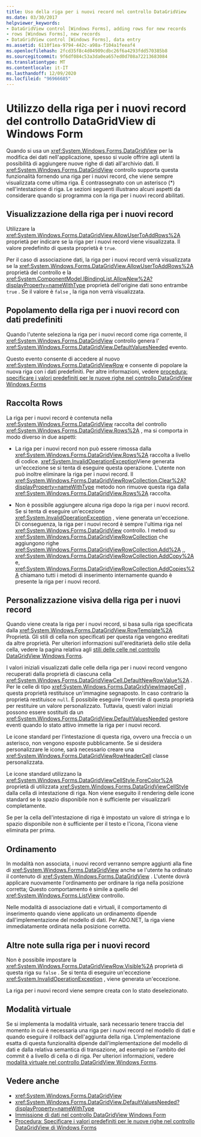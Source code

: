 ```yaml
---
title: Uso della riga per i nuovi record nel controllo DataGridView
ms.date: 03/30/2017
helpviewer_keywords:
- DataGridView control [Windows Forms], adding rows for new records
- rows [Windows Forms], new records
- DataGridView control [Windows Forms], data entry
ms.assetid: 6110f1ea-9794-442c-a98a-f104a1feeaf4
ms.openlocfilehash: 2fcd35f8c4d04909cdbc26f6a4293fdd570385b8
ms.sourcegitcommit: 9f6df084c53a3da0ea657ed0d708a72213683084
ms.translationtype: MT
ms.contentlocale: it-IT
ms.lasthandoff: 12/09/2020
ms.locfileid: "96966685"
---
```

# <a name="using-the-row-for-new-records-in-the-windows-forms-datagridview-control"></a>Utilizzo della riga per i nuovi record del controllo DataGridView di Windows Form
Quando si usa un <xref:System.Windows.Forms.DataGridView> per la modifica dei dati nell'applicazione, spesso si vuole offrire agli utenti la possibilità di aggiungere nuove righe di dati all'archivio dati. Il <xref:System.Windows.Forms.DataGridView> controllo supporta questa funzionalità fornendo una riga per i nuovi record, che viene sempre visualizzata come ultima riga. È contrassegnato con un asterisco (*) nell'intestazione di riga. Le sezioni seguenti illustrano alcuni aspetti da considerare quando si programma con la riga per i nuovi record abilitati.  
  
## <a name="displaying-the-row-for-new-records"></a>Visualizzazione della riga per i nuovi record  
 Utilizzare la <xref:System.Windows.Forms.DataGridView.AllowUserToAddRows%2A> proprietà per indicare se la riga per i nuovi record viene visualizzata. Il valore predefinito di questa proprietà è `true`.  
  
 Per il caso di associazione dati, la riga per i nuovi record verrà visualizzata se la <xref:System.Windows.Forms.DataGridView.AllowUserToAddRows%2A> proprietà del controllo e la <xref:System.ComponentModel.IBindingList.AllowNew%2A?displayProperty=nameWithType> proprietà dell'origine dati sono entrambe `true` . Se il valore è `false` , la riga non verrà visualizzata.  
  
## <a name="populating-the-row-for-new-records-with-default-data"></a>Popolamento della riga per i nuovi record con dati predefiniti  
 Quando l'utente seleziona la riga per i nuovi record come riga corrente, il <xref:System.Windows.Forms.DataGridView> controllo genera l' <xref:System.Windows.Forms.DataGridView.DefaultValuesNeeded> evento.  
  
 Questo evento consente di accedere al nuovo <xref:System.Windows.Forms.DataGridViewRow> e consente di popolare la nuova riga con i dati predefiniti. Per altre informazioni, vedere [procedura: specificare i valori predefiniti per le nuove righe nel controllo DataGridView Windows Forms](specify-default-values-for-new-rows-in-the-datagrid.md)  
  
## <a name="the-rows-collection"></a>Raccolta Rows  
 La riga per i nuovi record è contenuta nella <xref:System.Windows.Forms.DataGridView> raccolta del controllo <xref:System.Windows.Forms.DataGridView.Rows%2A> , ma si comporta in modo diverso in due aspetti:  
  
- La riga per i nuovi record non può essere rimossa dalla <xref:System.Windows.Forms.DataGridView.Rows%2A> raccolta a livello di codice. <xref:System.InvalidOperationException>Viene generata un'eccezione se si tenta di eseguire questa operazione. L'utente non può inoltre eliminare la riga per i nuovi record. Il <xref:System.Windows.Forms.DataGridViewRowCollection.Clear%2A?displayProperty=nameWithType> metodo non rimuove questa riga dalla <xref:System.Windows.Forms.DataGridView.Rows%2A> raccolta.  
  
- Non è possibile aggiungere alcuna riga dopo la riga per i nuovi record. Se si tenta di eseguire un'eccezione <xref:System.InvalidOperationException> , viene generata un'eccezione. Di conseguenza, la riga per i nuovi record è sempre l'ultima riga nel <xref:System.Windows.Forms.DataGridView> controllo. I metodi su <xref:System.Windows.Forms.DataGridViewRowCollection> che aggiungono righe <xref:System.Windows.Forms.DataGridViewRowCollection.Add%2A> ,, <xref:System.Windows.Forms.DataGridViewRowCollection.AddCopy%2A> e, <xref:System.Windows.Forms.DataGridViewRowCollection.AddCopies%2A> chiamano tutti i metodi di inserimento internamente quando è presente la riga per i nuovi record.  
  
## <a name="visual-customization-of-the-row-for-new-records"></a>Personalizzazione visiva della riga per i nuovi record  
 Quando viene creata la riga per i nuovi record, si basa sulla riga specificata dalla <xref:System.Windows.Forms.DataGridView.RowTemplate%2A> Proprietà. Gli stili di cella non specificati per questa riga vengono ereditati da altre proprietà. Per ulteriori informazioni sull'ereditarietà dello stile della cella, vedere la pagina relativa agli [stili delle celle nel controllo DataGridView Windows Forms](cell-styles-in-the-windows-forms-datagridview-control.md).  
  
 I valori iniziali visualizzati dalle celle della riga per i nuovi record vengono recuperati dalla proprietà di ciascuna cella <xref:System.Windows.Forms.DataGridViewCell.DefaultNewRowValue%2A> . Per le celle di tipo <xref:System.Windows.Forms.DataGridViewImageCell> , questa proprietà restituisce un'immagine segnaposto. In caso contrario la proprietà restituisce `null`. È possibile eseguire l'override di questa proprietà per restituire un valore personalizzato. Tuttavia, questi valori iniziali possono essere sostituiti da un <xref:System.Windows.Forms.DataGridView.DefaultValuesNeeded> gestore eventi quando lo stato attivo immette la riga per i nuovi record.  
  
 Le icone standard per l'intestazione di questa riga, ovvero una freccia o un asterisco, non vengono esposte pubblicamente. Se si desidera personalizzare le icone, sarà necessario creare una <xref:System.Windows.Forms.DataGridViewRowHeaderCell> classe personalizzata.  
  
 Le icone standard utilizzano la <xref:System.Windows.Forms.DataGridViewCellStyle.ForeColor%2A> proprietà di utilizzata <xref:System.Windows.Forms.DataGridViewCellStyle> dalla cella di intestazione di riga. Non viene eseguito il rendering delle icone standard se lo spazio disponibile non è sufficiente per visualizzarli completamente.  
  
 Se per la cella dell'intestazione di riga è impostato un valore di stringa e lo spazio disponibile non è sufficiente per il testo e l'icona, l'icona viene eliminata per prima.  
  
## <a name="sorting"></a>Ordinamento  
 In modalità non associata, i nuovi record verranno sempre aggiunti alla fine di <xref:System.Windows.Forms.DataGridView> anche se l'utente ha ordinato il contenuto di <xref:System.Windows.Forms.DataGridView> . L'utente dovrà applicare nuovamente l'ordinamento per ordinare la riga nella posizione corretta; Questo comportamento è simile a quello del <xref:System.Windows.Forms.ListView> controllo.  
  
 Nelle modalità di associazione dati e virtuali, il comportamento di inserimento quando viene applicato un ordinamento dipende dall'implementazione del modello di dati. Per ADO.NET, la riga viene immediatamente ordinata nella posizione corretta.  
  
## <a name="other-notes-on-the-row-for-new-records"></a>Altre note sulla riga per i nuovi record  
 Non è possibile impostare la <xref:System.Windows.Forms.DataGridViewRow.Visible%2A> proprietà di questa riga su `false` . Se si tenta di eseguire un'eccezione <xref:System.InvalidOperationException> , viene generata un'eccezione.  
  
 La riga per i nuovi record viene sempre creata con lo stato deselezionato.  
  
## <a name="virtual-mode"></a>Modalità virtuale  
 Se si implementa la modalità virtuale, sarà necessario tenere traccia del momento in cui è necessaria una riga per i nuovi record nel modello di dati e quando eseguire il rollback dell'aggiunta della riga. L'implementazione esatta di questa funzionalità dipende dall'implementazione del modello di dati e dalla relativa semantica di transazione, ad esempio se l'ambito del commit è a livello di cella o di riga. Per ulteriori informazioni, vedere [modalità virtuale nel controllo DataGridView Windows Forms](virtual-mode-in-the-windows-forms-datagridview-control.md).  
  
## <a name="see-also"></a>Vedere anche

- <xref:System.Windows.Forms.DataGridView>
- <xref:System.Windows.Forms.DataGridView.DefaultValuesNeeded?displayProperty=nameWithType>
- [Immissione di dati nel controllo DataGridView Windows Form](data-entry-in-the-windows-forms-datagridview-control.md)
- [Procedura: Specificare i valori predefiniti per le nuove righe nel controllo DataGridView di Windows Forms](specify-default-values-for-new-rows-in-the-datagrid.md)
